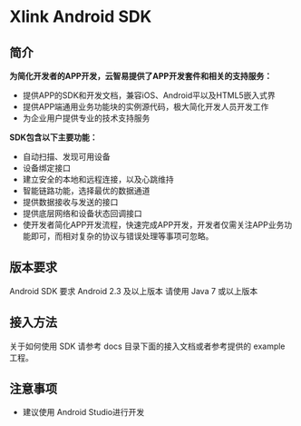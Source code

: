 #  Xlink Android SDK

## 简介


**为简化开发者的APP开发，云智易提供了APP开发套件和相关的支持服务：**
- 提供APP的SDK和开发文档，兼容iOS、Android平以及HTML5嵌入式界
- 提供APP端通用业务功能块的实例源代码，极大简化开发人员开发工作
- 为企业用户提供专业的技术支持服务

**SDK包含以下主要功能：**
- 自动扫描、发现可用设备
- 设备绑定接口
- 建立安全的本地和远程连接，以及心跳维持
- 智能链路功能，选择最优的数据通道
- 提供数据接收与发送的接口
- 提供底层网络和设备状态回调接口
- 使开发者简化APP开发流程，快速完成APP开发，开发者仅需关注APP业务功能即可，而相对复杂的协议与错误处理等事项可忽略。


## 版本要求

Android SDK 要求 Android 2.3 及以上版本
请使用 Java 7 或以上版本


## 接入方法
关于如何使用 SDK 请参考 docs 目录下面的接入文档或者参考提供的 example 工程。


## 注意事项

- 建议使用 Android Studio进行开发